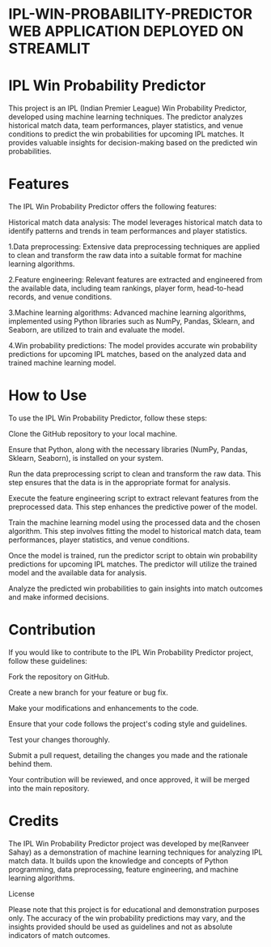 # IPL-WIN-PROBABILITY-PREDICTOR  WEB APPLICATION DEPLOYED ON STREAMLIT
# IPL Win Probability Predictor
This project is an IPL (Indian Premier League) Win Probability Predictor, developed using machine learning techniques. The predictor analyzes historical match data, team performances, player statistics, and venue conditions to predict the win probabilities for upcoming IPL matches. It provides valuable insights for decision-making based on the predicted win probabilities.

# Features
The IPL Win Probability Predictor offers the following features:

Historical match data analysis: The model leverages historical match data to identify patterns and trends in team performances and player statistics.

1.Data preprocessing: Extensive data preprocessing techniques are applied to clean and transform the raw data into a suitable format for machine learning algorithms.

2.Feature engineering: Relevant features are extracted and engineered from the available data, including team rankings, player form, head-to-head records, and venue conditions.

3.Machine learning algorithms: Advanced machine learning algorithms, implemented using Python libraries such as NumPy, Pandas, Sklearn, and Seaborn, are utilized to train and evaluate the model.

4.Win probability predictions: The model provides accurate win probability predictions for upcoming IPL matches, based on the analyzed data and trained machine learning model.

# How to Use
To use the IPL Win Probability Predictor, follow these steps:

Clone the GitHub repository to your local machine.

Ensure that Python, along with the necessary libraries (NumPy, Pandas, Sklearn, Seaborn), is installed on your system.

Run the data preprocessing script to clean and transform the raw data. This step ensures that the data is in the appropriate format for analysis.

Execute the feature engineering script to extract relevant features from the preprocessed data. This step enhances the predictive power of the model.

Train the machine learning model using the processed data and the chosen algorithm. This step involves fitting the model to historical match data, team performances, player statistics, and venue conditions.

Once the model is trained, run the predictor script to obtain win probability predictions for upcoming IPL matches. The predictor will utilize the trained model and the available data for analysis.

Analyze the predicted win probabilities to gain insights into match outcomes and make informed decisions.

# Contribution
If you would like to contribute to the IPL Win Probability Predictor project, follow these guidelines:

Fork the repository on GitHub.

Create a new branch for your feature or bug fix.

Make your modifications and enhancements to the code.

Ensure that your code follows the project's coding style and guidelines.

Test your changes thoroughly.

Submit a pull request, detailing the changes you made and the rationale behind them.

Your contribution will be reviewed, and once approved, it will be merged into the main repository.

# Credits
The IPL Win Probability Predictor project was developed by me(Ranveer Sahay) as a demonstration of machine learning techniques for analyzing IPL match data. It builds upon the knowledge and concepts of Python programming, data preprocessing, feature engineering, and machine learning algorithms.

License

Please note that this project is for educational and demonstration purposes only. The accuracy of the win probability predictions may vary, and the insights provided should be used as guidelines and not as absolute indicators of match outcomes.
